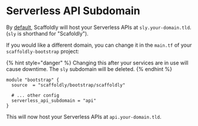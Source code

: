 # Serverless API Subdomain

By [default](https://github.com/scaffoldly/terraform-scaffoldly-bootstrap/blob/1fc5c7a78d53346d643c29aac1aa77adee85c1a1/variables.tf#L23-L26), Scaffoldly will host your Serverless APIs at `sly.your-domain.tld`. \(`sly` is shorthand for "Scafoldly"\).

If you would like a different domain, you can change it in the `main.tf` of your `scaffoldly-bootstrap` project:

{% hint style="danger" %}
Changing this after your services are in use will cause downtime. The `sly` subdomain will be deleted.
{% endhint %}

```text
module "bootstrap" {
  source  = "scaffoldly/bootstrap/scaffoldly"
  
  # ... other config
  serverless_api_subdomain = "api"
}
```

This will now host your Serverless APIs at `api.your-domain.tld`.

